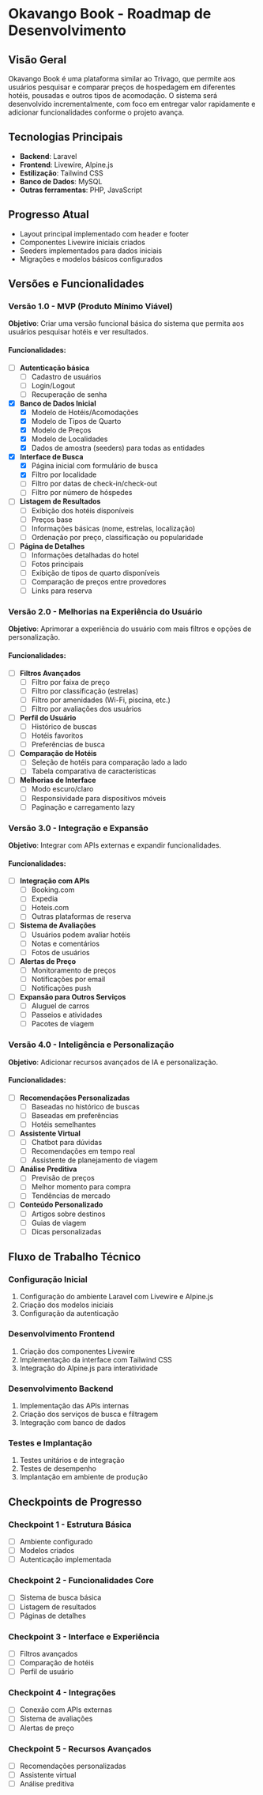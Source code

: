 # Okavango Book - Roadmap de Desenvolvimento

## Visão Geral
Okavango Book é uma plataforma similar ao Trivago, que permite aos usuários pesquisar e comparar preços de hospedagem em diferentes hotéis, pousadas e outros tipos de acomodação. O sistema será desenvolvido incrementalmente, com foco em entregar valor rapidamente e adicionar funcionalidades conforme o projeto avança.

## Tecnologias Principais
- **Backend**: Laravel
- **Frontend**: Livewire, Alpine.js
- **Estilização**: Tailwind CSS
- **Banco de Dados**: MySQL
- **Outras ferramentas**: PHP, JavaScript

## Progresso Atual
- Layout principal implementado com header e footer
- Componentes Livewire iniciais criados
- Seeders implementados para dados iniciais
- Migrações e modelos básicos configurados

## Versões e Funcionalidades

### Versão 1.0 - MVP (Produto Mínimo Viável)
**Objetivo**: Criar uma versão funcional básica do sistema que permita aos usuários pesquisar hotéis e ver resultados.

#### Funcionalidades:
- [ ] **Autenticação básica**
  - [ ] Cadastro de usuários
  - [ ] Login/Logout
  - [ ] Recuperação de senha

- [x] **Banco de Dados Inicial**
  - [x] Modelo de Hotéis/Acomodações
  - [x] Modelo de Tipos de Quarto
  - [x] Modelo de Preços
  - [x] Modelo de Localidades
  - [x] Dados de amostra (seeders) para todas as entidades

- [x] **Interface de Busca**
  - [x] Página inicial com formulário de busca
  - [x] Filtro por localidade
  - [ ] Filtro por datas de check-in/check-out
  - [ ] Filtro por número de hóspedes

- [ ] **Listagem de Resultados**
  - [ ] Exibição dos hotéis disponíveis
  - [ ] Preços base
  - [ ] Informações básicas (nome, estrelas, localização)
  - [ ] Ordenação por preço, classificação ou popularidade

- [ ] **Página de Detalhes**
  - [ ] Informações detalhadas do hotel
  - [ ] Fotos principais
  - [ ] Exibição de tipos de quarto disponíveis
  - [ ] Comparação de preços entre provedores
  - [ ] Links para reserva

### Versão 2.0 - Melhorias na Experiência do Usuário
**Objetivo**: Aprimorar a experiência do usuário com mais filtros e opções de personalização.

#### Funcionalidades:
- [ ] **Filtros Avançados**
  - [ ] Filtro por faixa de preço
  - [ ] Filtro por classificação (estrelas)
  - [ ] Filtro por amenidades (Wi-Fi, piscina, etc.)
  - [ ] Filtro por avaliações dos usuários

- [ ] **Perfil do Usuário**
  - [ ] Histórico de buscas
  - [ ] Hotéis favoritos
  - [ ] Preferências de busca

- [ ] **Comparação de Hotéis**
  - [ ] Seleção de hotéis para comparação lado a lado
  - [ ] Tabela comparativa de características

- [ ] **Melhorias de Interface**
  - [ ] Modo escuro/claro
  - [ ] Responsividade para dispositivos móveis
  - [ ] Paginação e carregamento lazy

### Versão 3.0 - Integração e Expansão
**Objetivo**: Integrar com APIs externas e expandir funcionalidades.

#### Funcionalidades:
- [ ] **Integração com APIs**
  - [ ] Booking.com
  - [ ] Expedia
  - [ ] Hoteis.com
  - [ ] Outras plataformas de reserva

- [ ] **Sistema de Avaliações**
  - [ ] Usuários podem avaliar hotéis
  - [ ] Notas e comentários
  - [ ] Fotos de usuários

- [ ] **Alertas de Preço**
  - [ ] Monitoramento de preços
  - [ ] Notificações por email
  - [ ] Notificações push

- [ ] **Expansão para Outros Serviços**
  - [ ] Aluguel de carros
  - [ ] Passeios e atividades
  - [ ] Pacotes de viagem

### Versão 4.0 - Inteligência e Personalização
**Objetivo**: Adicionar recursos avançados de IA e personalização.

#### Funcionalidades:
- [ ] **Recomendações Personalizadas**
  - [ ] Baseadas no histórico de buscas
  - [ ] Baseadas em preferências
  - [ ] Hotéis semelhantes

- [ ] **Assistente Virtual**
  - [ ] Chatbot para dúvidas
  - [ ] Recomendações em tempo real
  - [ ] Assistente de planejamento de viagem

- [ ] **Análise Preditiva**
  - [ ] Previsão de preços
  - [ ] Melhor momento para compra
  - [ ] Tendências de mercado

- [ ] **Conteúdo Personalizado**
  - [ ] Artigos sobre destinos
  - [ ] Guias de viagem
  - [ ] Dicas personalizadas

## Fluxo de Trabalho Técnico

### Configuração Inicial
1. Configuração do ambiente Laravel com Livewire e Alpine.js
2. Criação dos modelos iniciais
3. Configuração da autenticação

### Desenvolvimento Frontend
1. Criação dos componentes Livewire
2. Implementação da interface com Tailwind CSS
3. Integração do Alpine.js para interatividade

### Desenvolvimento Backend
1. Implementação das APIs internas
2. Criação dos serviços de busca e filtragem
3. Integração com banco de dados

### Testes e Implantação
1. Testes unitários e de integração
2. Testes de desempenho
3. Implantação em ambiente de produção

## Checkpoints de Progresso

### Checkpoint 1 - Estrutura Básica
- [ ] Ambiente configurado
- [ ] Modelos criados
- [ ] Autenticação implementada

### Checkpoint 2 - Funcionalidades Core
- [ ] Sistema de busca básica
- [ ] Listagem de resultados
- [ ] Páginas de detalhes

### Checkpoint 3 - Interface e Experiência
- [ ] Filtros avançados
- [ ] Comparação de hotéis
- [ ] Perfil de usuário

### Checkpoint 4 - Integrações
- [ ] Conexão com APIs externas
- [ ] Sistema de avaliações
- [ ] Alertas de preço

### Checkpoint 5 - Recursos Avançados
- [ ] Recomendações personalizadas
- [ ] Assistente virtual
- [ ] Análise preditiva

